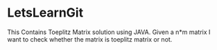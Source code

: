 # LetsLearnGit
This Contains Toeplitz Matrix solution using JAVA.
Given a n*m  matrix I want to check whether the matrix is toeplitz matrix or not.
